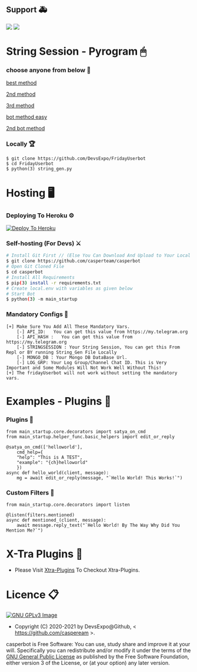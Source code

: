 
## Support 🚑
<a href="https://t.me/casperbotSupport"><img src="https://img.shields.io/badge/Join-Telegram%20Channel-red.svg?logo=Telegram"></a>
<a href="https://t.me/Casperbot_mix"><img src="https://img.shields.io/badge/Join-Telegram%20Group-blue.svg?logo=telegram"></a>


# String Session - Pyrogram 🖱
### choose anyone from below 🧨
[best method](https://replit.com/@MIDHUNKMKM/StringGen)

[2nd method](https://repl.it/@subinps/getStringName)

[3rd method](http://generatestringsession.sandeep1709.repl.run/)

[bot method easy](https://t.me/genStr_Bot)

[2nd bot method](https://t.me/sessionstringbot)

### Locally 🏆
```
$ git clone https://github.com/DevsExpo/FridayUserbot
$ cd FridayUserbot
$ python(3) string_gen.py
```

# Hosting 🖥

### Deploying To Heroku ⚙

[![Deploy To Heroku](https://www.herokucdn.com/deploy/button.svg)](https://heroku.com/deploy?template=https://github.com/casperteam/casperbot)

### Self-hosting (For Devs) ⚔
```sh
# Install Git First // (Else You Can Download And Upload to Your Local Server)
$ git clone https://github.com/casperteam/casperbot
# Open Git Cloned File
$ cd casperbot
# Install All Requirements 
$ pip(3) install -r requirements.txt
# Create local.env with variables as given below
# Start Bot 
$ python(3) -m main_startup
```


### Mandatory Configs 📒
```
[+] Make Sure You Add All These Mandatory Vars. 
    [-] API_ID:   You can get this value from https://my.telegram.org
    [-] API_HASH :   You can get this value from https://my.telegram.org
    [-] STRINGSESSION : Your String Session, You can get this From Repl or BY running String_Gen File Locally
    [-] MONGO_DB : Your Mongo DB DataBase Url. 
    [-] LOG_GRP: Your Log Group/Channel Chat ID. This is Very Important and Some Modules Will Not Work Well Without This!
[+] The fridayUserbot will not work without setting the mandatory vars.
```

# Examples - Plugins 👊

### Plugins 🔧

```python3
from main_startup.core.decorators import satya_on_cmd
from main_startup.helper_func.basic_helpers import edit_or_reply

@satya_on_cmd(['helloworld'],
    cmd_help={
    "help": "This is A TEST",
    "example": "{ch}helloworld"
    })
async def hello_world(client, message):
    mg = await edit_or_reply(message, "`Hello World! This Works!`")
```
### Custom Filters 📣

```python3
from main_startup.core.decorators import listen

@listen(filters.mentioned)
async def mentioned_(client, message):
    await message.reply_text("`Hello World! By The Way Why Did You Mention Me?`")
```

# X-Tra Plugins 🎸
* Please Visit [Xtra-Plugins](https://github.com/casperteam/unofficial) To Checkout Xtra-Plugins.


# Licence 📋
[![GNU GPLv3 Image](https://www.gnu.org/graphics/gplv3-127x51.png)](http://www.gnu.org/licenses/gpl-3.0.en.html)  

* Copyright (C) 2020-2021 by DevsExpo@Github, < https://github.com/caspeream >.

casperbot is Free Software: You can use, study share and improve it at your
will. Specifically you can redistribute and/or modify it under the terms of the
[GNU General Public License](https://www.gnu.org/licenses/gpl.html) as
published by the Free Software Foundation, either version 3 of the License, or
(at your option) any later version. 

